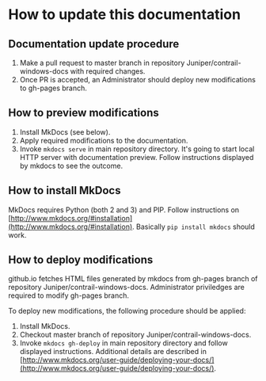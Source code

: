 # How to update this documentation

## Documentation update procedure

1. Make a pull request to master branch in repository Juniper/contrail-windows-docs with required changes.
2. Once PR is accepted, an Administrator should deploy new modifications to gh-pages branch.

## How to preview modifications

1. Install MkDocs (see below).
2. Apply required modifications to the documentation.
3. Invoke `mkdocs serve` in main repository directory. It's going to start local HTTP server with documentation preview. Follow instructions displayed by mkdocs to see the outcome.

## How to install MkDocs

MkDocs requires Python (both 2 and 3) and PIP. Follow instructions on [http://www.mkdocs.org/#installation](http://www.mkdocs.org/#installation). Basically `pip install mkdocs` should work.

## How to deploy modifications

github.io fetches HTML files generated by mkdocs from gh-pages branch of repository Juniper/contrail-windows-docs. Administrator priviledges are required to modify gh-pages branch.

To deploy new modifications, the following procedure should be applied:

1. Install MkDocs.
2. Checkout master branch of repository Juniper/contrail-windows-docs.
3. Invoke `mkdocs gh-deploy` in main repository directory and follow displayed instructions. Additional details are described in [http://www.mkdocs.org/user-guide/deploying-your-docs/](http://www.mkdocs.org/user-guide/deploying-your-docs/).
